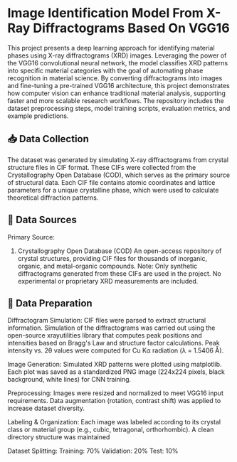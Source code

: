 # Image Identification Model From X-Ray Diffractograms Based On VGG16
This project presents a deep learning approach for identifying material phases using X-ray diffractograms (XRD) images. Leveraging the power of the VGG16 convolutional neural network, the model classifies XRD patterns into specific material categories with the goal of automating phase recognition in material science. By converting diffractograms into images and fine-tuning a pre-trained VGG16 architecture, this project demonstrates how computer vision can enhance traditional material analysis, supporting faster and more scalable research workflows.
The repository includes the dataset preprocessing steps, model training scripts, evaluation metrics, and example predictions.

## 📥 Data Collection
The dataset was generated by simulating X-ray diffractograms from crystal structure files in CIF format. These CIFs were collected from the Crystallography Open Database (COD), which serves as the primary source of structural data. Each CIF file contains atomic coordinates and lattice parameters for a unique crystalline phase, which were used to calculate theoretical diffraction patterns.

## 🔗 Data Sources
Primary Source:

1. Crystallography Open Database (COD)
An open-access repository of crystal structures, providing CIF files for thousands of inorganic, organic, and metal-organic compounds.
Note:
Only synthetic diffractograms generated from these CIFs are used in the project. No experimental or proprietary XRD measurements are included.

## 🧹 Data Preparation
Diffractogram Simulation:
CIF files were parsed to extract structural information.
Simulation of the diffractograms was carried out using the open-source xrayutilities library that computes peak positions and intensities based on Bragg's Law and structure factor calculations.
Peak intensity vs. 2θ values were computed for Cu Kα radiation (λ = 1.5406 Å).

Image Generation:
Simulated XRD patterns were plotted using matplotlib.
Each plot was saved as a standardized PNG image (224x224 pixels, black background, white lines) for CNN training.

Preprocessing:
Images were resized and normalized to meet VGG16 input requirements.
Data augmentation (rotation, contrast shift) was applied to increase dataset diversity.

Labeling & Organization:
Each image was labeled according to its crystal class or material group (e.g., cubic, tetragonal, orthorhombic).
A clean directory structure was maintained

Dataset Splitting:
Training: 70%
Validation: 20%
Test: 10%
